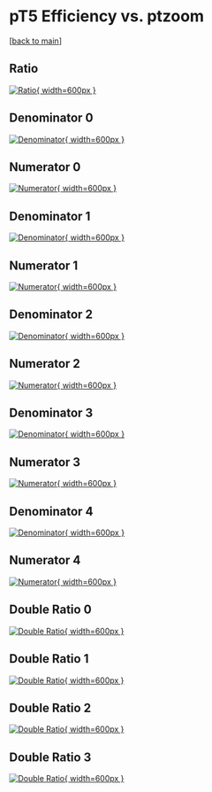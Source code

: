 # pT5 Efficiency vs. ptzoom

[[back to main](./)]



## Ratio

[![Ratio](../mtv/var/pT5_xtr_211_-1_eff_ptzoom.png){ width=600px }](../mtv/var/pT5_xtr_211_-1_eff_ptzoom.pdf)

## Denominator 0

[![Denominator](../mtv/den/pT5_xtr_211_-1_eff_ptzoom_den0.png){ width=600px }](../mtv/den/pT5_xtr_211_-1_eff_ptzoom_den0.pdf)

## Numerator 0

[![Numerator](../mtv/num/pT5_xtr_211_-1_eff_ptzoom_num0.png){ width=600px }](../mtv/num/pT5_xtr_211_-1_eff_ptzoom_num0.pdf)

## Denominator 1

[![Denominator](../mtv/den/pT5_xtr_211_-1_eff_ptzoom_den1.png){ width=600px }](../mtv/den/pT5_xtr_211_-1_eff_ptzoom_den1.pdf)

## Numerator 1

[![Numerator](../mtv/num/pT5_xtr_211_-1_eff_ptzoom_num1.png){ width=600px }](../mtv/num/pT5_xtr_211_-1_eff_ptzoom_num1.pdf)

## Denominator 2

[![Denominator](../mtv/den/pT5_xtr_211_-1_eff_ptzoom_den2.png){ width=600px }](../mtv/den/pT5_xtr_211_-1_eff_ptzoom_den2.pdf)

## Numerator 2

[![Numerator](../mtv/num/pT5_xtr_211_-1_eff_ptzoom_num2.png){ width=600px }](../mtv/num/pT5_xtr_211_-1_eff_ptzoom_num2.pdf)

## Denominator 3

[![Denominator](../mtv/den/pT5_xtr_211_-1_eff_ptzoom_den3.png){ width=600px }](../mtv/den/pT5_xtr_211_-1_eff_ptzoom_den3.pdf)

## Numerator 3

[![Numerator](../mtv/num/pT5_xtr_211_-1_eff_ptzoom_num3.png){ width=600px }](../mtv/num/pT5_xtr_211_-1_eff_ptzoom_num3.pdf)

## Denominator 4

[![Denominator](../mtv/den/pT5_xtr_211_-1_eff_ptzoom_den4.png){ width=600px }](../mtv/den/pT5_xtr_211_-1_eff_ptzoom_den4.pdf)

## Numerator 4

[![Numerator](../mtv/num/pT5_xtr_211_-1_eff_ptzoom_num4.png){ width=600px }](../mtv/num/pT5_xtr_211_-1_eff_ptzoom_num4.pdf)

## Double Ratio 0

[![Double Ratio](../mtv/ratio/pT5_xtr_211_-1_eff_ptzoom_ratio0.png){ width=600px }](../mtv/ratio/pT5_xtr_211_-1_eff_ptzoom_ratio0.pdf)

## Double Ratio 1

[![Double Ratio](../mtv/ratio/pT5_xtr_211_-1_eff_ptzoom_ratio1.png){ width=600px }](../mtv/ratio/pT5_xtr_211_-1_eff_ptzoom_ratio1.pdf)

## Double Ratio 2

[![Double Ratio](../mtv/ratio/pT5_xtr_211_-1_eff_ptzoom_ratio2.png){ width=600px }](../mtv/ratio/pT5_xtr_211_-1_eff_ptzoom_ratio2.pdf)

## Double Ratio 3

[![Double Ratio](../mtv/ratio/pT5_xtr_211_-1_eff_ptzoom_ratio3.png){ width=600px }](../mtv/ratio/pT5_xtr_211_-1_eff_ptzoom_ratio3.pdf)

